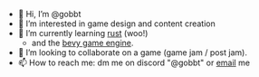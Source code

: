 - 👋 Hi, I’m @gobbt
- 👀 I’m interested in game design and content creation
- 🌱 I’m currently learning [rust](https://docs.rs/) (woo!)
  - and the [bevy game engine](https://bevyengine.org/).
- 💞️ I’m looking to collaborate on a game (game jam / post jam).
- 📫 How to reach me: dm me on discord "@gobbt" or [email](mailto:thatgobbt@gmail.com) me

<!---
gobbt/gobbt is a ✨ special ✨ repository because its `README.md` (this file) appears on your GitHub profile.
You can click the Preview link to take a look at your changes.
--->
